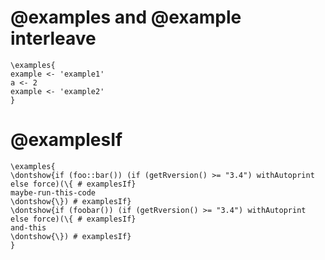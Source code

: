 # @examples and @example interleave

    \examples{
    example <- 'example1'
    a <- 2
    example <- 'example2'
    } 

# @examplesIf

    \examples{
    \dontshow{if (foo::bar()) (if (getRversion() >= "3.4") withAutoprint else force)(\{ # examplesIf}
    maybe-run-this-code
    \dontshow{\}) # examplesIf}
    \dontshow{if (foobar()) (if (getRversion() >= "3.4") withAutoprint else force)(\{ # examplesIf}
    and-this
    \dontshow{\}) # examplesIf}
    } 

